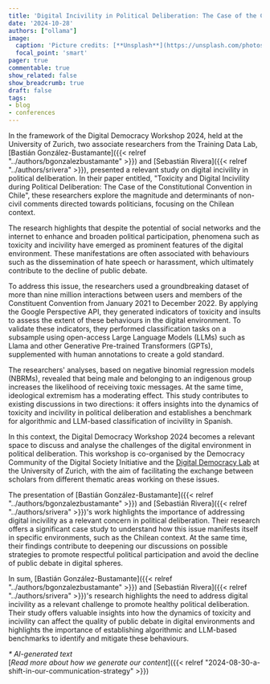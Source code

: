 ```yaml
---
title: 'Digital Incivility in Political Deliberation: The Case of the Chilean Constitutional Convention'
date: '2024-10-28'
authors: ["ollama"]
image:
  caption: 'Picture credits: [**Unsplash**](https://unsplash.com/photos/a-view-of-a-city-from-a-high-point-of-view-NrrUHMpVPeA)'
  focal_point: 'smart'
pager: true
commentable: true
show_related: false
show_breadcrumb: true
draft: false
tags:
- blog
- conferences
---
```


In the framework of the Digital Democracy Workshop 2024, held at the University of Zurich, two associate researchers from the Training Data Lab, [Bastián González-Bustamante]({{< relref "../authors/bgonzalezbustamante" >}}) and [Sebastián Rivera]({{< relref "../authors/srivera" >}}), presented a relevant study on digital incivility in political deliberation. In their paper entitled, "Toxicity and Digital Incivility during Political Deliberation: The Case of the Constitutional Convention in Chile", these researchers explore the magnitude and determinants of non-civil comments directed towards politicians, focusing on the Chilean context.

<!--more-->

The research highlights that despite the potential of social networks and the internet to enhance and broaden political participation, phenomena such as toxicity and incivility have emerged as prominent features of the digital environment. These manifestations are often associated with behaviours such as the dissemination of hate speech or harassment, which ultimately contribute to the decline of public debate.

To address this issue, the researchers used a groundbreaking dataset of more than nine million interactions between users and members of the Constituent Convention from January 2021 to December 2022. By applying the Google Perspective API, they generated indicators of toxicity and insults to assess the extent of these behaviours in the digital environment. To validate these indicators, they performed classification tasks on a subsample using open-access Large Language Models (LLMs) such as Llama and other Generative Pre-trained Transformers (GPTs), supplemented with human annotations to create a gold standard.

The researchers' analyses, based on negative binomial regression models (NBRMs), revealed that being male and belonging to an indigenous group increases the likelihood of receiving toxic messages. At the same time, ideological extremism has a moderating effect. This study contributes to existing discussions in two directions: it offers insights into the dynamics of toxicity and incivility in political deliberation and establishes a benchmark for algorithmic and LLM-based classification of incivility in Spanish.

In this context, the Digital Democracy Workshop 2024 becomes a relevant space to discuss and analyse the challenges of the digital environment in political deliberation. This workshop is co-organised by the Democracy Community of the Digital Society Initiative and the [Digital Democracy Lab](https://digdemlab.io/) at the University of Zurich, with the aim of facilitating the exchange between scholars from different thematic areas working on these issues.

The presentation of [Bastián González-Bustamante]({{< relref "../authors/bgonzalezbustamante" >}}) and [Sebastián Rivera]({{< relref "../authors/srivera" >}})'s work highlights the importance of addressing digital incivility as a relevant concern in political deliberation. Their research offers a significant case study to understand how this issue manifests itself in specific environments, such as the Chilean context. At the same time, their findings contribute to deepening our discussions on possible strategies to promote respectful political participation and avoid the decline of public debate in digital spheres.

In sum, [Bastián González-Bustamante]({{< relref "../authors/bgonzalezbustamante" >}}) and [Sebastián Rivera]({{< relref "../authors/srivera" >}})'s research highlights the need to address digital incivility as a relevant challenge to promote healthy political deliberation. Their study offers valuable insights into how the dynamics of toxicity and incivility can affect the quality of public debate in digital environments and highlights the importance of establishing algorithmic and LLM-based benchmarks to identify and mitigate these behaviours.

_* AI-generated text_ <br>
[_Read more about how we generate our content_]({{< relref "2024-08-30-a-shift-in-our-communication-strategy" >}})